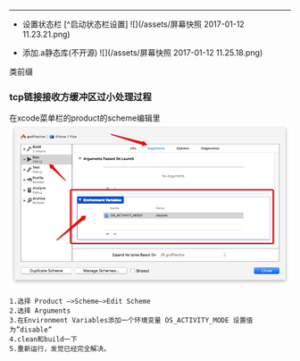 ---

* 设置状态栏 [^启动状态栏设置]
  ![](/assets/屏幕快照 2017-01-12 11.23.21.png)

* 添加.a静态库\(不开源\) ![](/assets/屏幕快照 2017-01-12 11.25.18.png)

类前缀

### tcp链接接收方缓冲区过小处理过程
在xcode菜单栏的product的scheme编辑里
![](/assets/20161129204530782.png)
```
1.选择 Product –>Scheme–>Edit Scheme 
2.选择 Arguments 
3.在Environment Variables添加一个环境变量 OS_ACTIVITY_MODE 设置值为”disable” 
4.clean和build一下 
5.重新运行，发觉已经完全解决。
```




